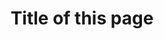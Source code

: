 ---
lang: zh-CN
title: Title of this page
description: Description of this page
lastUpdated: false
contributors: false
---
